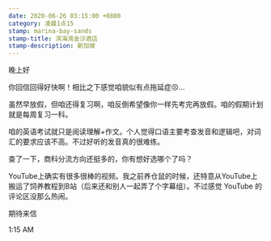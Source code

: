 ```yaml
---
date: 2020-06-26 03:15:00 +0800
category: 凌晨1点15
stamp: marina-bay-sands
stamp-title: 滨海湾金沙酒店
stamp-description: 新加坡
---
```


晚上好

你回信回得好快啊！相比之下感觉咱貌似有点拖延症😣…

虽然早放假，但咱还得复习啊，咱反倒希望像你一样先考完再放假。咱的假期计划就是每周复习一科。

咱的英语考试就只是阅读理解+作文。个人觉得口语主要考查发音和逻辑吧，对词汇的要求应该不高。不过好听的发音真的很难练。

查了一下，商科分流方向还挺多的，你有想好选哪个了吗？

YouTube上确实有很多很棒的视频。我之前养仓鼠的时候，还特意从YouTube上搬运了饲养教程到B站（后来还和别人一起弄了个字幕组）。不过感觉 YouTube 的评论区没那么热闹。

期待来信

1:15 AM



